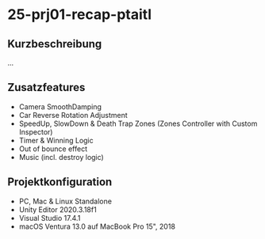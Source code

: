 # 25-prj01-recap-ptaitl

## Kurzbeschreibung

...

## Zusatzfeatures

- Camera SmoothDamping
- Car Reverse Rotation Adjustment
- SpeedUp, SlowDown & Death Trap Zones (Zones Controller with Custom Inspector)
- Timer & Winning Logic
- Out of bounce effect
- Music (incl. destroy logic)

## Projektkonfiguration

- PC, Mac & Linux Standalone
- Unity Editor 2020.3.18f1
- Visual Studio 17.4.1
- macOS Ventura 13.0 auf MacBook Pro 15", 2018

